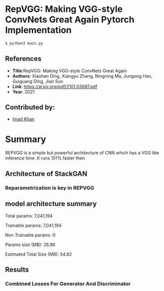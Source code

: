 # RepVGG: Making VGG-style ConvNets Great Again Pytorch Implementation


```bash
$ python3 main.py 
```

## References

* **Title**:RepVGG: Making VGG-style ConvNets Great Again
* **Authors**: Xiaohan Ding,  Xiangyu Zhang,  Ningning Ma, 
Jungong Han,  Guiguang Ding, Jian Sun 
* **Link**: https://arxiv.org/pdf/2101.03697.pdf
* **Year**: 2021

## Contributed by:
* [Imad Khan](https://github.com/imad08)

# Summary 

REPVGG is a simple but powerful architecture of CNN which has a VGG like inference time .It runs 101% faster then 

## Architecture of StackGAN

### Reparametrization is key in REPVGG



## model architecture summary 


Total params: 7,041,194

Trainable params: 7,041,194 

Non Trainable params :0 

Params size (MB): 26.86

Estimated Total Size (MB): 54.82

## Results

### Combined Losses For Generator And Discriminator

